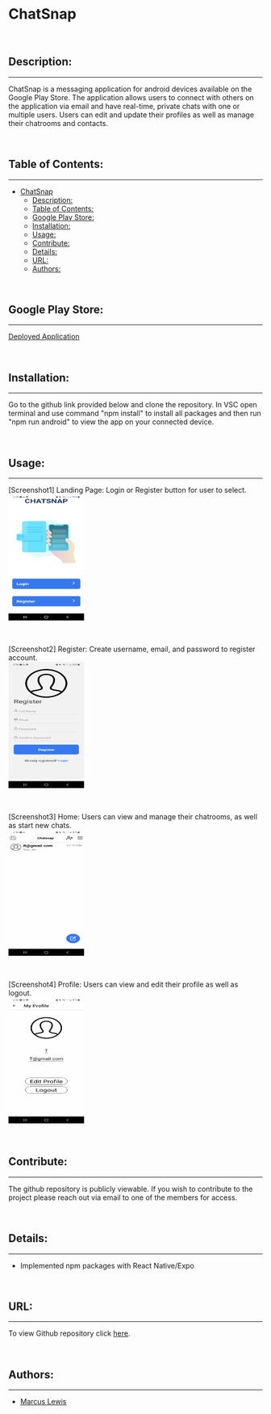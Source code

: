 # ChatSnap

<br>

## Description:

---

ChatSnap is a messaging application for android devices available on the Google Play Store. The application allows users to connect with others on the application via email and have real-time, private chats with one or multiple users. Users can edit and update their profiles as well as manage their chatrooms and contacts.

<br>

## Table of Contents:

---

- [ChatSnap](#chatsnap)
  - [Description:](#description)
  - [Table of Contents:](#table-of-contents)
  - [Google Play Store:](#google-play-store)
  - [Installation:](#installation)
  - [Usage:](#usage)
  - [Contribute:](#contribute)
  - [Details:](#details)
  - [URL:](#url)
  - [Authors:](#authors)

<br>

## Google Play Store:

---

[Deployed Application](https://play.google.com/store/apps/details?id=com.chatSnap)

<br>

## Installation:

---

Go to the github link provided below and clone the repository. In VSC open terminal and use command "npm install" to install all packages and then run "npm run android" to view the app on your connected device.

<br>

## Usage:

---

[Screenshot1] Landing Page: Login or Register button for user to select.
<br>
<img src="./client/chatsnapphotos/screenshot5.png" width=150 height=250>

<br>

[Screenshot2] Register: Create username, email, and password to register account.
<br>
<img src="./client/chatsnapphotos/Screenshot3.png" width=150 height=250>

<br>

[Screenshot3] Home: Users can view and manage their chatrooms, as well as start new chats.
<br>
<img src="./client/chatsnapphotos/Screenshot1.png" width=150 height=250>

<br>

[Screenshot4] Profile: Users can view and edit their profile as well as logout.
<br>
<img src="./client/chatsnapphotos/Screenshot2.png" width=150 height=250>

<br>

## Contribute:

---

The github repository is publicly viewable. If you wish to contribute to the project please reach out via email to one of the members for access.

<br>

## Details:

---

-   Implemented npm packages with React Native/Expo

<br>

## URL:

---

To view Github repository click [here](https://github.com/lewisemarcus/chatSnap).

<br>

## Authors:

---

-   [Marcus Lewis](https://www.github.com/lewisemarcus)
